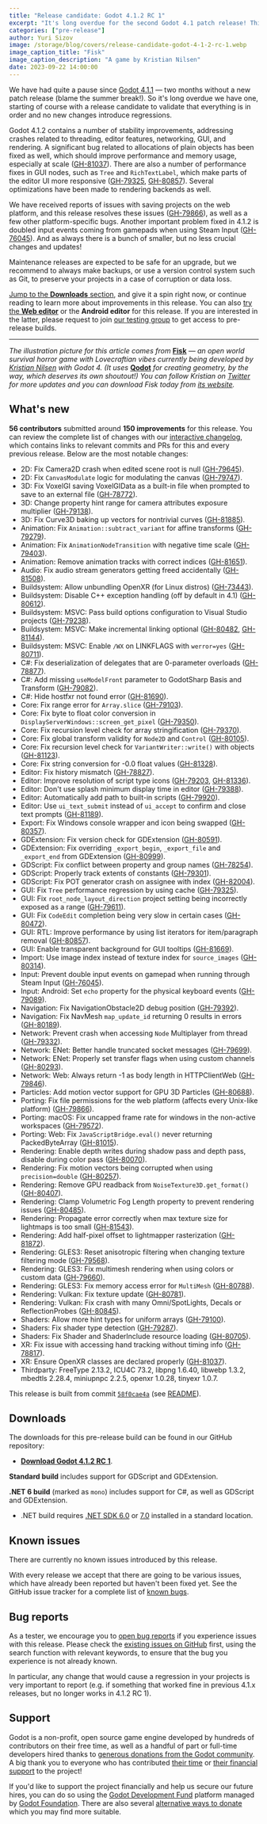```yaml
---
title: "Release candidate: Godot 4.1.2 RC 1"
excerpt: "It's long overdue for the second Godot 4.1 patch release! This release candidate contains a number of important fixes, including performance and stability improvements, so let's give it a good test."
categories: ["pre-release"]
author: Yuri Sizov
image: /storage/blog/covers/release-candidate-godot-4-1-2-rc-1.webp
image_caption_title: "Fisk"
image_caption_description: "A game by Kristian Nilsen"
date: 2023-09-22 14:00:00
---
```


We have had quite a pause since [Godot 4.1.1](https://godotengine.org/article/maintenance-release-godot-4-1-1/) — two months without a new patch release (blame the summer break!). So it's long overdue we have one, starting of course with a release candidate to validate that everything is in order and no new changes introduce regressions.

Godot 4.1.2 contains a number of stability improvements, addressing crashes related to threading, editor features, networking, GUI, and rendering. A significant bug related to allocations of plain objects has been fixed as well, which should improve performance and memory usage, especially at scale ([GH-81037](https://github.com/godotengine/godot/pull/81037)). There are also a number of performance fixes in GUI nodes, such as `Tree` and `RichTextLabel`, which make parts of the editor UI more responsive ([GH-79325](https://github.com/godotengine/godot/pull/79325), [GH-80857](https://github.com/godotengine/godot/pull/80857)). Several optimizations have been made to rendering backends as well.

We have received reports of issues with saving projects on the web platform, and this release resolves these issues ([GH-79866](https://github.com/godotengine/godot/pull/79866)), as well as a few other platform-specific bugs. Another important problem fixed in 4.1.2 is doubled input events coming from gamepads when using Steam Input ([GH-76045](https://github.com/godotengine/godot/pull/76045)). And as always there is a bunch of smaller, but no less crucial changes and updates!

Maintenance releases are expected to be safe for an upgrade, but we recommend to always make backups, or use a version control system such as Git, to preserve your projects in a case of corruption or data loss.

[Jump to the **Downloads** section](#downloads), and give it a spin right now, or continue reading to learn more about improvements in this release. You can also [try the **Web editor**](https://editor.godotengine.org/releases/4.1.2.rc1/) or the **Android editor** for this release. If you are interested in the latter, please request to join [our testing group](https://groups.google.com/g/godot-testers) to get access to pre-release builds.

-----

*The illustration picture for this article comes from* [**Fisk**](http://fiskthegame.com/) *— an open world survival horror game with Lovecraftian vibes currently being developed by [Kristian Nilsen](https://twitter.com/sajbear666) with Godot 4. (It uses* [**Qodot**](https://github.com/QodotPlugin/Qodot/) *for creating geometry, by the way, which deserves its own shoutout!) You can follow Kristian on [Twitter](https://twitter.com/sajbear666) for more updates and you can download Fisk today from [its website](http://fiskthegame.com/).*

## What's new

**56 contributors** submitted around **150 improvements** for this release. You can review the complete list of changes with our [interactive changelog](https://godotengine.github.io/godot-interactive-changelog/#4.1.2-rc1), which contains links to relevant commits and PRs for this and every previous release. Below are the most notable changes:

- 2D: Fix Camera2D crash when edited scene root is null ([GH-79645](https://github.com/godotengine/godot/pull/79645)).
- 2D: Fix `CanvasModulate` logic for modulating the canvas ([GH-79747](https://github.com/godotengine/godot/pull/79747)).
- 3D: Fix VoxelGI saving VoxelGIData as a built-in file when prompted to save to an external file ([GH-78772](https://github.com/godotengine/godot/pull/78772)).
- 3D: Change property hint range for camera attributes exposure multiplier ([GH-79138](https://github.com/godotengine/godot/pull/79138)).
- 3D: Fix Curve3D baking up vectors for nontrivial curves ([GH-81885](https://github.com/godotengine/godot/pull/81885)).
- Animation: Fix `Animation::subtract_variant` for affine transforms ([GH-79279](https://github.com/godotengine/godot/pull/79279)).
- Animation: Fix `AnimationNodeTransition` with negative time scale ([GH-79403](https://github.com/godotengine/godot/pull/79403)).
- Animation: Remove animation tracks with correct indices ([GH-81651](https://github.com/godotengine/godot/pull/81651)).
- Audio: Fix audio stream generators getting freed accidentally ([GH-81508](https://github.com/godotengine/godot/pull/81508)).
- Buildsystem: Allow unbundling OpenXR (for Linux distros) ([GH-73443](https://github.com/godotengine/godot/pull/73443)).
- Buildsystem: Disable C++ exception handling (off by default in 4.1) ([GH-80612](https://github.com/godotengine/godot/pull/80612)).
- Buildsystem: MSVC: Pass build options configuration to Visual Studio projects ([GH-79238](https://github.com/godotengine/godot/pull/79238)).
- Buildsystem: MSVC: Make incremental linking optional ([GH-80482](https://github.com/godotengine/godot/pull/80482), [GH-81144](https://github.com/godotengine/godot/pull/81144)).
- Buildsystem: MSVC: Enable `/WX` on LINKFLAGS with `werror=yes` ([GH-80711](https://github.com/godotengine/godot/pull/80711)).
- C#: Fix deserialization of delegates that are 0-parameter overloads ([GH-78877](https://github.com/godotengine/godot/pull/78877)).
- C#: Add missing `useModelFront` parameter to GodotSharp Basis and Transform ([GH-79082](https://github.com/godotengine/godot/pull/79082)).
- C#: Hide hostfxr not found error ([GH-81690](https://github.com/godotengine/godot/pull/81690)).
- Core: Fix range error for `Array.slice` ([GH-79103](https://github.com/godotengine/godot/pull/79103)).
- Core: Fix byte to float color conversion in `DisplayServerWindows::screen_get_pixel` ([GH-79350](https://github.com/godotengine/godot/pull/79350)).
- Core: Fix recursion level check for array stringification ([GH-79370](https://github.com/godotengine/godot/pull/79370)).
- Core: Fix global transform validity for `Node2D` and `Control` ([GH-80105](https://github.com/godotengine/godot/pull/80105)).
- Core: Fix recursion level check for `VariantWriter::write()` with objects ([GH-81123](https://github.com/godotengine/godot/pull/81123)).
- Core: Fix string conversion for -0.0 float values ([GH-81328](https://github.com/godotengine/godot/pull/81328)).
- Editor: Fix history mismatch ([GH-78827](https://github.com/godotengine/godot/pull/78827)).
- Editor: Improve resolution of script type icons ([GH-79203](https://github.com/godotengine/godot/pull/79203), [GH-81336](https://github.com/godotengine/godot/pull/81336)).
- Editor: Don't use splash minimum display time in editor ([GH-79388](https://github.com/godotengine/godot/pull/79388)).
- Editor: Automatically add path to built-in scripts ([GH-79920](https://github.com/godotengine/godot/pull/79920)).
- Editor: Use `ui_text_submit` instead of `ui_accept` to confirm and close text prompts ([GH-81189](https://github.com/godotengine/godot/pull/81189)).
- Export: Fix Windows console wrapper and icon being swapped ([GH-80357](https://github.com/godotengine/godot/pull/80357)).
- GDExtension: Fix version check for GDExtension ([GH-80591](https://github.com/godotengine/godot/pull/80591)).
- GDExtension: Fix overriding `_export_begin`, `_export_file` and `_export_end` from GDExtension ([GH-80999](https://github.com/godotengine/godot/pull/80999)).
- GDScript: Fix conflict between property and group names ([GH-78254](https://github.com/godotengine/godot/pull/78254)).
- GDScript: Properly track extents of constants ([GH-79301](https://github.com/godotengine/godot/pull/79301)).
- GDScript: Fix POT generator crash on assignee with index ([GH-82004](https://github.com/godotengine/godot/pull/82004)).
- GUI: Fix `Tree` performance regression by using cache ([GH-79325](https://github.com/godotengine/godot/pull/79325)).
- GUI: Fix `root_node_layout_direction` project setting being incorrectly exposed as a range ([GH-79611](https://github.com/godotengine/godot/pull/79611)).
- GUI: Fix `CodeEdit` completion being very slow in certain cases ([GH-80472](https://github.com/godotengine/godot/pull/80472)).
- GUI: RTL: Improve performance by using list iterators for item/paragraph removal ([GH-80857](https://github.com/godotengine/godot/pull/80857)).
- GUI: Enable transparent background for GUI tooltips ([GH-81669](https://github.com/godotengine/godot/pull/81669)).
- Import: Use image index instead of texture index for `source_images` ([GH-80314](https://github.com/godotengine/godot/pull/80314)).
- Input: Prevent double input events on gamepad when running through Steam Input ([GH-76045](https://github.com/godotengine/godot/pull/76045)).
- Input: Android: Set `echo` property for the physical keyboard events ([GH-79089](https://github.com/godotengine/godot/pull/79089)).
- Navigation: Fix NavigationObstacle2D debug position ([GH-79392](https://github.com/godotengine/godot/pull/79392)).
- Navigation: Fix NavMesh `map_update_id` returning 0 results in errors ([GH-80189](https://github.com/godotengine/godot/pull/80189)).
- Network: Prevent crash when accessing `Node` Multiplayer from thread ([GH-79332](https://github.com/godotengine/godot/pull/79332)).
- Network: ENet: Better handle truncated socket messages ([GH-79699](https://github.com/godotengine/godot/pull/79699)).
- Network: ENet: Properly set transfer flags when using custom channels ([GH-80293](https://github.com/godotengine/godot/pull/80293)).
- Network: Web: Always return -1 as body length in HTTPClientWeb ([GH-79846](https://github.com/godotengine/godot/pull/79846)).
- Particles: Add motion vector support for GPU 3D Particles ([GH-80688](https://github.com/godotengine/godot/pull/80688)).
- Porting: Fix file permissions for the web platform (affects every Unix-like platform) ([GH-79866](https://github.com/godotengine/godot/pull/79866)).
- Porting: macOS: Fix uncapped frame rate for windows in the non-active workspaces ([GH-79572](https://github.com/godotengine/godot/pull/79572)).
- Porting: Web: Fix `JavaScriptBridge.eval()` never returning PackedByteArray ([GH-81015](https://github.com/godotengine/godot/pull/81015)).
- Rendering: Enable depth writes during shadow pass and depth pass, disable during color pass ([GH-80070](https://github.com/godotengine/godot/pull/80070)).
- Rendering: Fix motion vectors being corrupted when using `precision=double` ([GH-80257](https://github.com/godotengine/godot/pull/80257)).
- Rendering: Remove GPU readback from `NoiseTexture3D.get_format()` ([GH-80407](https://github.com/godotengine/godot/pull/80407)).
- Rendering: Clamp Volumetric Fog Length property to prevent rendering issues ([GH-80485](https://github.com/godotengine/godot/pull/80485)).
- Rendering: Propagate error correctly when max texture size for lightmaps is too small ([GH-81543](https://github.com/godotengine/godot/pull/81543)).
- Rendering: Add half-pixel offset to lightmapper rasterization ([GH-81872](https://github.com/godotengine/godot/pull/81872)).
- Rendering: GLES3: Reset anisotropic filtering when changing texture filtering mode ([GH-79568](https://github.com/godotengine/godot/pull/79568)).
- Rendering: GLES3: Fix multimesh rendering when using colors or custom data ([GH-79660](https://github.com/godotengine/godot/pull/79660)).
- Rendering: GLES3: Fix memory access error for `MultiMesh` ([GH-80788](https://github.com/godotengine/godot/pull/80788)).
- Rendering: Vulkan: Fix texture update ([GH-80781](https://github.com/godotengine/godot/pull/80781)).
- Rendering: Vulkan: Fix crash with many Omni/SpotLights, Decals or ReflectionProbes ([GH-80845](https://github.com/godotengine/godot/pull/80845)).
- Shaders: Allow more hint types for uniform arrays ([GH-79100](https://github.com/godotengine/godot/pull/79100)).
- Shaders: Fix shader type detection ([GH-79287](https://github.com/godotengine/godot/pull/79287)).
- Shaders: Fix Shader and ShaderInclude resource loading ([GH-80705](https://github.com/godotengine/godot/pull/80705)).
- XR: Fix issue with accessing hand tracking without timing info ([GH-78817](https://github.com/godotengine/godot/pull/78817)).
- XR: Ensure OpenXR classes are declared properly ([GH-81037](https://github.com/godotengine/godot/pull/81037)).
- Thirdparty: FreeType 2.13.2, ICU4C 73.2, libpng 1.6.40, libwebp 1.3.2, mbedtls 2.28.4, miniupnpc 2.2.5, openxr 1.0.28, tinyexr 1.0.7.

This release is built from commit [`58f0cae4a`](https://github.com/godotengine/godot/commit/58f0cae4af47adcac121cc220749ddbf778f4a81) (see [README](https://github.com/godotengine/godot-builds/releases/download/4.1.2-rc1/README.txt)).

## Downloads

The downloads for this pre-release build can be found in our GitHub repository:

* [**Download Godot 4.1.2 RC 1**](https://github.com/godotengine/godot-builds/releases/tag/4.1.2-rc1).

**Standard build** includes support for GDScript and GDExtension.

**.NET 6 build** (marked as `mono`) includes support for C#, as well as GDScript and GDExtension.
- .NET build requires [.NET SDK 6.0](https://dotnet.microsoft.com/en-us/download/dotnet/6.0) or [7.0](https://dotnet.microsoft.com/en-us/download/dotnet/7.0) installed in a standard location.

## Known issues

There are currently no known issues introduced by this release.

With every release we accept that there are going to be various issues, which have already been reported but haven't been fixed yet. See the GitHub issue tracker for a complete list of [known bugs](https://github.com/godotengine/godot/issues?q=is%3Aissue+is%3Aopen+label%3Abug+).

## Bug reports

As a tester, we encourage you to [open bug reports](https://github.com/godotengine/godot/issues) if you experience issues with this release. Please check the [existing issues on GitHub](https://github.com/godotengine/godot/issues) first, using the search function with relevant keywords, to ensure that the bug you experience is not already known.

In particular, any change that would cause a regression in your projects is very important to report (e.g. if something that worked fine in previous 4.1.x releases, but no longer works in 4.1.2 RC 1).

## Support

Godot is a non-profit, open source game engine developed by hundreds of contributors on their free time, as well as a handful of part or full-time developers hired thanks to [generous donations from the Godot community](https://fund.godotengine.org/). A big thank you to everyone who has contributed [their time](https://github.com/godotengine/godot/blob/master/AUTHORS.md) or [their financial support](https://github.com/godotengine/godot/blob/master/DONORS.md) to the project!

If you'd like to support the project financially and help us secure our future hires, you can do so using the [Godot Development Fund](https://fund.godotengine.org/) platform managed by [Godot Foundation](https://godot.foundation/). There are also several [alternative ways to donate](/donate) which you may find more suitable.
